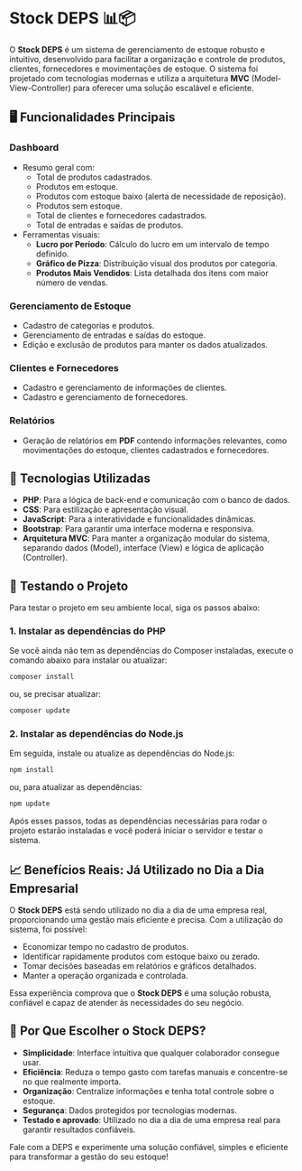 # Stock DEPS 📊📦

O **Stock DEPS** é um sistema de gerenciamento de estoque robusto e intuitivo, desenvolvido para facilitar a organização e controle de produtos, clientes, fornecedores e movimentações de estoque. O sistema foi projetado com tecnologias modernas e utiliza a arquitetura **MVC** (Model-View-Controller) para oferecer uma solução escalável e eficiente.

## 🖥 Funcionalidades Principais

### Dashboard
- Resumo geral com:
  - Total de produtos cadastrados.
  - Produtos em estoque.
  - Produtos com estoque baixo (alerta de necessidade de reposição).
  - Produtos sem estoque.
  - Total de clientes e fornecedores cadastrados.
  - Total de entradas e saídas de produtos.
- Ferramentas visuais:
  - **Lucro por Período**: Cálculo do lucro em um intervalo de tempo definido.
  - **Gráfico de Pizza**: Distribuição visual dos produtos por categoria.
  - **Produtos Mais Vendidos**: Lista detalhada dos itens com maior número de vendas.

### Gerenciamento de Estoque
- Cadastro de categorias e produtos.
- Gerenciamento de entradas e saídas do estoque.
- Edição e exclusão de produtos para manter os dados atualizados.

### Clientes e Fornecedores
- Cadastro e gerenciamento de informações de clientes.
- Cadastro e gerenciamento de fornecedores.

### Relatórios
- Geração de relatórios em **PDF** contendo informações relevantes, como movimentações do estoque, clientes cadastrados e fornecedores.

## 🔧 Tecnologias Utilizadas

- **PHP**: Para a lógica de back-end e comunicação com o banco de dados.
- **CSS**: Para estilização e apresentação visual.
- **JavaScript**: Para a interatividade e funcionalidades dinâmicas.
- **Bootstrap**: Para garantir uma interface moderna e responsiva.
- **Arquitetura MVC**: Para manter a organização modular do sistema, separando dados (Model), interface (View) e lógica de aplicação (Controller).

## 🧪 Testando o Projeto

Para testar o projeto em seu ambiente local, siga os passos abaixo:

### 1. **Instalar as dependências do PHP**
   
Se você ainda não tem as dependências do Composer instaladas, execute o comando abaixo para instalar ou atualizar:

```bash
composer install
```
ou, se precisar atualizar:

```bash
composer update
```

### 2. **Instalar as dependências do Node.js**

Em seguida, instale ou atualize as dependências do Node.js:

```bash
npm install
```
ou, para atualizar as dependências:

```bash
npm update
```

Após esses passos, todas as dependências necessárias para rodar o projeto estarão instaladas e você poderá iniciar o servidor e testar o sistema.

## 📈 Benefícios Reais: Já Utilizado no Dia a Dia Empresarial

O **Stock DEPS** está sendo utilizado no dia a dia de uma empresa real, proporcionando uma gestão mais eficiente e precisa. Com a utilização do sistema, foi possível:
- Economizar tempo no cadastro de produtos.
- Identificar rapidamente produtos com estoque baixo ou zerado.
- Tomar decisões baseadas em relatórios e gráficos detalhados.
- Manter a operação organizada e controlada.

Essa experiência comprova que o **Stock DEPS** é uma solução robusta, confiável e capaz de atender às necessidades do seu negócio.

## 🌟 Por Que Escolher o Stock DEPS?

- **Simplicidade**: Interface intuitiva que qualquer colaborador consegue usar.
- **Eficiência**: Reduza o tempo gasto com tarefas manuais e concentre-se no que realmente importa.
- **Organização**: Centralize informações e tenha total controle sobre o estoque.
- **Segurança**: Dados protegidos por tecnologias modernas.
- **Testado e aprovado**: Utilizado no dia a dia de uma empresa real para garantir resultados confiáveis.

Fale com a DEPS e experimente uma solução confiável, simples e eficiente para transformar a gestão do seu estoque!
